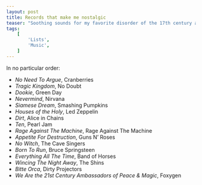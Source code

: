 ```yaml
---
layout: post
title: Records that make me nostalgic
teaser: "Soothing sounds for my favorite disorder of the 17th century and beyond."
tags:
    [
        'Lists',
        'Music',
    ]
---
```


In no particular order:

- _No Need To Argue_, Cranberries
- _Tragic Kingdom_, No Doubt
- _Dookie_, Green Day
- _Nevermind_, Nirvana
- _Siamese Dream_, Smashing Pumpkins
- _Houses of the Holy_, Led Zeppelin
- _Dirt_, Alice in Chains
- _Ten_, Pearl Jam
- _Rage Against The Machine_, Rage Against The Machine
- _Appetite For Destruction_, Guns N’ Roses
- _No Witch_, The Cave Singers
- _Born To Run_, Bruce Springsteen
- _Everything All The Time_, Band of Horses
- _Wincing The Night Away_, The Shins
- _Bitte Orca_, Dirty Projectors
- _We Are the 21st Century Ambassadors of Peace & Magic_, Foxygen
